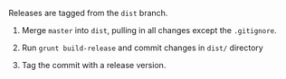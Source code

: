 Releases are tagged from the `dist` branch.

1. Merge `master` into `dist`, pulling in all changes except the `.gitignore`.

2. Run `grunt build-release` and commit changes in `dist/` directory

3. Tag the commit with a release version.